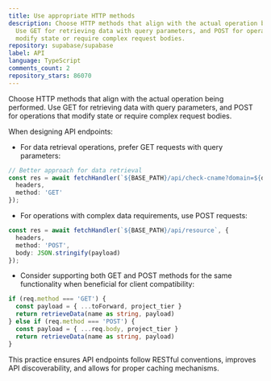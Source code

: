 ```yaml
---
title: Use appropriate HTTP methods
description: Choose HTTP methods that align with the actual operation being performed.
  Use GET for retrieving data with query parameters, and POST for operations that
  modify state or require complex request bodies.
repository: supabase/supabase
label: API
language: TypeScript
comments_count: 2
repository_stars: 86070
---
```


Choose HTTP methods that align with the actual operation being performed. Use GET for retrieving data with query parameters, and POST for operations that modify state or require complex request bodies.

When designing API endpoints:

- For data retrieval operations, prefer GET requests with query parameters:
```typescript
// Better approach for data retrieval
const res = await fetchHandler(`${BASE_PATH}/api/check-cname?domain=${domain}`, {
  headers,
  method: 'GET'
});
```

- For operations with complex data requirements, use POST requests:
```typescript
const res = await fetchHandler(`${BASE_PATH}/api/resource`, {
  headers,
  method: 'POST',
  body: JSON.stringify(payload)
});
```

- Consider supporting both GET and POST methods for the same functionality when beneficial for client compatibility:
```typescript
if (req.method === 'GET') {
  const payload = { ...toForward, project_tier }
  return retrieveData(name as string, payload)
} else if (req.method === 'POST') {
  const payload = { ...req.body, project_tier }
  return retrieveData(name as string, payload)
}
```

This practice ensures API endpoints follow RESTful conventions, improves API discoverability, and allows for proper caching mechanisms.